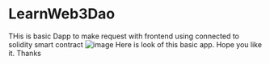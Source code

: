 # LearnWeb3Dao
THis is basic Dapp to make request with frontend using connected to solidity smart contract
![image](https://user-images.githubusercontent.com/66170027/162522717-9810e471-bed8-4ce4-b275-a0fbc71f6328.png)
Here is look of this basic app.
Hope you like it.
Thanks

